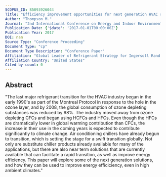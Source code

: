 ```yaml
---
SCOPUS_ID: 85093926044
Title: "Efficiency improvement opportunities for next generation HVAC refrigerants, including high ambient climates"
Author: "Thompson M."
Journal: "2nd International Conference on Energy and Indoor Environment for Hot Climates - ASHRAE, HotClimates 2017"
Publication Date: {'$date': '2017-01-01T00:00:00Z'}
Publication Year: 2017
DOI: nan
Source Type: "Conference Proceeding"
Document Type: "cp"
Document Type Description: "Conference Paper"
Affiliation: "Global Leader of Refrigerant Strategy for Ingersoll Rand and resides"
Affiliation Country: "United States"
Cited by count: 0
---
```


## Abstract
"The last major refrigerant transition for the HVAC industry began in the early 1990's as part of the Montreal Protocol in response to the hole in the ozone layer, and by 2008, the global consumption of ozone depleting substances was reduced by 98%. The industry moved away from ozone depleting CFCs and began using HCFCs and HFCs. Even though the HFCs are dramatically lower in global warming contribution than CFCs, the increase in their use in the coming years is expected to contribute significantly to climate change. Air conditioning chillers have already begun to transition, which is setting the stage for a swift transition globally. Not only are substitute chiller products already available for many of the applications, but there are also near term solutions that are currently available that can facilitate a rapid transition, as well as improve energy efficiency. This paper will explore some of the next generation solutions, and how they can be used to improve energy efficiciency, even in high ambient climates."
